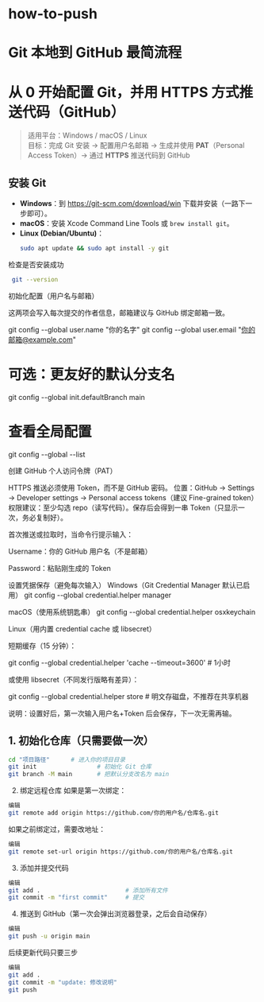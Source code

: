 # how-to-push
# Git 本地到 GitHub 最简流程

# 从 0 开始配置 Git，并用 **HTTPS** 方式推送代码（GitHub）

> 适用平台：Windows / macOS / Linux  
> 目标：完成 Git 安装 → 配置用户名邮箱 → 生成并使用 **PAT**（Personal Access Token）→ 通过 **HTTPS** 推送代码到 GitHub


## 安装 Git

- **Windows**：到 <https://git-scm.com/download/win> 下载并安装（一路下一步即可）。
- **macOS**：安装 Xcode Command Line Tools 或 `brew install git`。
- **Linux (Debian/Ubuntu)**：
  ```bash
  sudo apt update && sudo apt install -y git
  ```
检查是否安装成功
 ```bash
  git --version
 ```


初始化配置（用户名与邮箱）

这两项会写入每次提交的作者信息，邮箱建议与 GitHub 绑定邮箱一致。

git config --global user.name  "你的名字"
git config --global user.email "你的邮箱@example.com"

# 可选：更友好的默认分支名
git config --global init.defaultBranch main

# 查看全局配置
git config --global --list


创建 GitHub 个人访问令牌（PAT）

HTTPS 推送必须使用 Token，而不是 GitHub 密码。
位置：GitHub -> Settings -> Developer settings -> Personal access tokens（建议 Fine-grained token）
权限建议：至少勾选 repo（读写代码）。保存后会得到一串 Token（只显示一次，务必复制好）。

首次推送或拉取时，当命令行提示输入：

Username：你的 GitHub 用户名（不是邮箱）

Password：粘贴刚生成的 Token

设置凭据保存（避免每次输入）
Windows（Git Credential Manager 默认已启用）
git config --global credential.helper manager

macOS（使用系统钥匙串）
git config --global credential.helper osxkeychain

Linux（用内置 credential cache 或 libsecret）

短期缓存（15 分钟）：

git config --global credential.helper 'cache --timeout=3600'  # 1小时


或使用 libsecret（不同发行版略有差异）：

git config --global credential.helper store   # 明文存磁盘，不推荐在共享机器


说明：设置好后，第一次输入用户名+Token 后会保存，下一次无需再输。

## 1. 初始化仓库（只需要做一次）

```bash
cd "项目路径"      # 进入你的项目目录
git init                 # 初始化 Git 仓库
git branch -M main       # 把默认分支改名为 main
```
2. 绑定远程仓库
如果是第一次绑定：

```bash
编辑
git remote add origin https://github.com/你的用户名/仓库名.git
```
如果之前绑定过，需要改地址：

```bash
编辑
git remote set-url origin https://github.com/你的用户名/仓库名.git
```
3. 添加并提交代码
```bash
编辑
git add .                        # 添加所有文件
git commit -m "first commit"     # 提交
```
4. 推送到 GitHub（第一次会弹出浏览器登录，之后会自动保存）
```bash
编辑
git push -u origin main
```
后续更新代码只要三步
```bash
编辑
git add .
git commit -m "update: 修改说明"
git push
```
